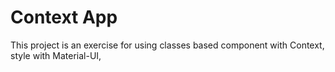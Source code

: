 # Context App

This project is an exercise for using classes based component with Context, style with Material-UI, 
